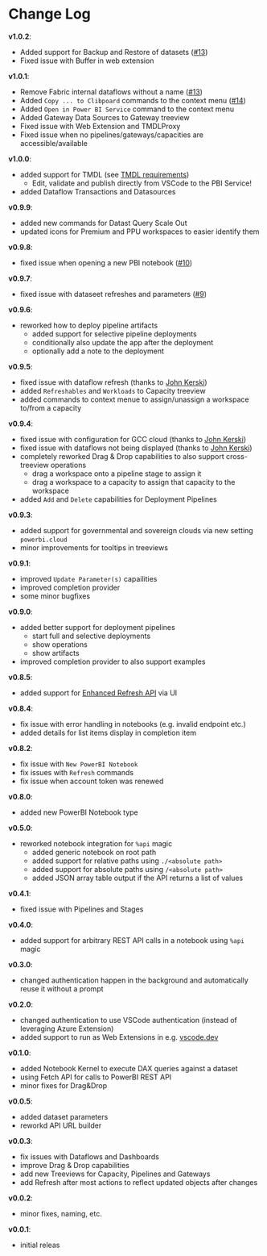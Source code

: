 # Change Log

**v1.0.2**:
- Added support for Backup and Restore of datasets ([#13](/../../issues/19))
- Fixed issue with Buffer in web extension

**v1.0.1**:
- Remove Fabric internal dataflows without a name ([#13](/../../issues/13))
- Added `Copy ... to Clibpoard` commands to the context menu ([#14](/../../issues/14))
- Added `Open in Power BI Service` command to the context menu
- Added Gateway Data Sources to Gateway treeview
- Fixed issue with Web Extension and TMDLProxy
- Fixed issue when no pipelines/gateways/capacities are accessible/available

**v1.0.0**:
- added support for TMDL (see [TMDL requirements](/README.md#tmdl-requirements))
  - Edit, validate and publish directly from VSCode to the PBI Service!
- added Dataflow Transactions and Datasources

**v0.9.9**:
- added new commands for Datast Query Scale Out
- updated icons for Premium and PPU workspaces to easier identify them

**v0.9.8**:
- fixed issue when opening a new PBI notebook ([#10](/../../issues/10))

**v0.9.7**:
- fixed issue with dataseet refreshes and parameters ([#9](/../../issues/9))

**v0.9.6**:
- reworked how to deploy pipeline artifacts
  - added support for selective pipeline deployments
  - conditionally also update the app after the deployment
  - optionally add a note to the deployment

**v0.9.5**:
- fixed issue with dataflow refresh (thanks to [John Kerski](https://github.com/kerski))
- added `Refreshables` and `Workloads` to Capacity treeview
- added commands to context menue to assign/unassign a workspace to/from a capacity

**v0.9.4**:
- fixed issue with configuration for GCC cloud (thanks to [John Kerski](https://github.com/kerski))
- fixed issue with dataflows not being displayed (thanks to [John Kerski](https://github.com/kerski))
- completely reworked Drag & Drop capabilities to also support cross-treeview operations
  - drag a workspace onto a pipeline stage to assign it
  - drag a workspace to a capacity to assign that capacity to the workspace
- added `Add` and `Delete` capabilities for Deployment Pipelines

**v0.9.3**:
- added support for governmental and sovereign clouds via new setting `powerbi.cloud`
- minor improvements for tooltips in treeviews

**v0.9.1**:
- improved `Update Parameter(s)` capailities
- improved completion provider
- some minor bugfixes

**v0.9.0**:
- added better support for deployment pipelines
  - start full and selective deployments
  - show operations
  - show artifacts
- improved completion provider to also support examples

**v0.8.5**:
- added support for [Enhanced Refresh API](https://learn.microsoft.com/en-us/power-bi/connect-data/asynchronous-refresh) via UI

**v0.8.4**:
- fix issue with error handling in notebooks (e.g. invalid endpoint etc.)
- added details for list items display in completion item

**v0.8.2**:
- fix issue with `New PowerBI Notebook`
- fix issues with `Refresh` commands
- fix issue when account token was renewed

**v0.8.0**:
- added new PowerBI Notebook type

**v0.5.0**:
- reworked notebook integration for `%api` magic
  - added generic notebook on root path
  - added support for relative paths using `./<absolute path>`
  - added support for absolute paths using `/<absolute path>`
  - added JSON array table output if the API returns a list of values

**v0.4.1**:
- fixed issue with Pipelines and Stages

**v0.4.0**:
- added support for arbitrary REST API calls in a notebook using `%api` magic

**v0.3.0**:
- changed authentication happen in the background and automatically reuse it without a prompt

**v0.2.0**:
- changed authentication to use VSCode authentication (instead of leveraging Azure Extension)
- added support to run as Web Extensions in e.g. [vscode.dev](https://vscode.dev)

**v0.1.0**:
- added Notebook Kernel to execute DAX queries against a dataset
- using Fetch API for calls to PowerBI REST API
- minor fixes for Drag&Drop

**v0.0.5**:
- added dataset parameters
- reworkd API URL builder

**v0.0.3**:
- fix issues with Dataflows and Dashboards
- improve Drag & Drop capabilities
- add new Treeviews for Capacity, Pipelines and Gateways
- add Refresh after most actions to reflect updated objects after changes

**v0.0.2**:
- minor fixes, naming, etc.

**v0.0.1**:
- initial releas
